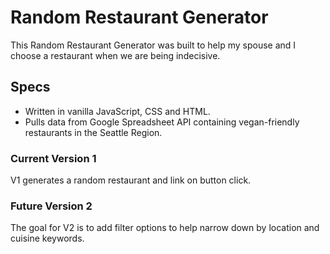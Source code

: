 # Random Restaurant Generator

This Random Restaurant Generator was built to help my spouse and I choose a restaurant when we are being indecisive.

## Specs

- Written in vanilla JavaScript, CSS and HTML.
- Pulls data from Google Spreadsheet API containing vegan-friendly restaurants in the Seattle Region.

### Current Version 1

V1 generates a random restaurant and link on button click.

### Future Version 2

The goal for V2 is to add filter options to help narrow down by location and cuisine keywords.
